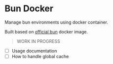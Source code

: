 # Bun Docker

Manage bun environments using docker container. 

Built based on [official bun](https://hub.docker.com/r/oven/bun) docker image. 

> WORK IN PROGRESS

* [ ] Usage documentation
* [ ] How to handle global cache
